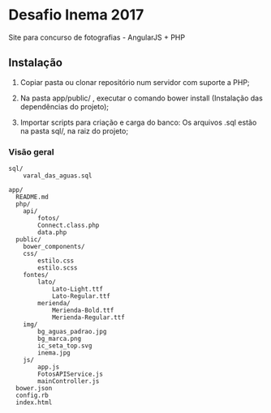 # Desafio Inema 2017

Site para concurso de fotografias - AngularJS + PHP

## Instalação
    


1. Copiar pasta ou clonar repositório num servidor com suporte a PHP;

2. Na pasta app/public/ , executar o comando bower install (Instalação das dependências do projeto);

3. Importar scripts para criação e carga do banco: Os arquivos .sql estão na pasta sql/, na raiz do projeto;
    

### Visão geral

```
sql/
    varal_das_aguas.sql

app/
  README.md
  php/
    api/
        fotos/
        Connect.class.php
        data.php
  public/
    bower_components/
    css/
        estilo.css
        estilo.scss
    fontes/
        lato/
            Lato-Light.ttf
            Lato-Regular.ttf
        merienda/
            Merienda-Bold.ttf
            Merienda-Regular.ttf
    img/
        bg_aguas_padrao.jpg
        bg_marca.png
        ic_seta_top.svg
        inema.jpg
    js/
        app.js
        FotosAPIService.js
        mainController.js
  bower.json
  config.rb
  index.html
```